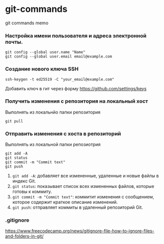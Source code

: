 # git-commands
git commands memo


### Настройка имени пользователя и адреса электронной почты.
```
git config --global user.name "Name"
git config --global user.email email@example.com
```

### Создание нового ключа SSH
```
ssh-keygen -t ed25519 -C "your_email@example.com"
```
Добавить ключ в гит через форму https://github.com/settings/keys


### Получить изменения с репозитория на локальный хост
Выполнять из локальнйо папки репозитория
```
git pull
```

### Отправить изменения с хоста в репозиторий
Выполнять из локальной папки репозиотрия
```
git add -A
git status
git commit -m "Commit text"
git push
```
1. `git add -A`: добавляет все измененные, удаленные и новые файлы в индекс Git.
2. `git status`: показывает список всех измененных файлов, которые готовы к коммиту.
3. `git commit -m "Commit text"`: коммитит изменения с сообщением, которое содержит краткое описание изменений.
4. `git push`: отправляет коммиты в удаленный репозиторий Git.

### .gitignore
https://www.freecodecamp.org/news/gitignore-file-how-to-ignore-files-and-folders-in-git/
